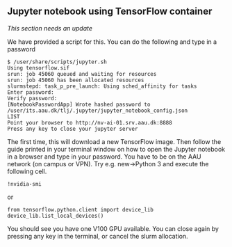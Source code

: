 ## Jupyter notebook using TensorFlow container

*This section needs an update*

We have provided a script for this. You can do the following and type in a password

```console
$ /user/share/scripts/jupyter.sh
Using tensorflow.sif
srun: job 45060 queued and waiting for resources
srun: job 45060 has been allocated resources
slurmstepd: task_p_pre_launch: Using sched_affinity for tasks
Enter password: 
Verify password: 
[NotebookPasswordApp] Wrote hashed password to /user/its.aau.dk/tlj/.jupyter/jupyter_notebook_config.json
LIST
Point your browser to http://nv-ai-01.srv.aau.dk:8888
Press any key to close your jupyter server
```

The first time, this will download a new TensorFlow image. Then follow the guide printed in your terminal window on how to open the Jupyter notebook in a browser and type in your password. You have to be on the AAU network (on campus or VPN). Try e.g. new->Python 3 and execute the following cell.

```console
!nvidia-smi
```

or

```console
from tensorflow.python.client import device_lib
device_lib.list_local_devices()
```

You should see you have one V100 GPU available. You can close again by pressing any key in the terminal, or cancel the slurm allocation.
